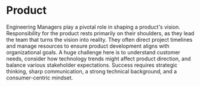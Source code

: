 # Product

Engineering Managers play a pivotal role in shaping a product's vision. Responsibility for the product rests primarily on their shoulders, as they lead the team that turns the vision into reality. They often direct project timelines and manage resources to ensure product development aligns with organizational goals. A huge challenge here is to understand customer needs, consider how technology trends might affect product direction, and balance various stakeholder expectations. Success requires strategic thinking, sharp communication, a strong technical background, and a consumer-centric mindset.